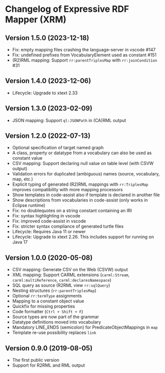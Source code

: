 # Changelog of Expressive RDF Mapper (XRM)


## Version 1.5.0 (2023-12-18)

* Fix: empty mapping files crashing the language-server in vscode #147
* Fix: undefined prefixes from VocabularyElement used as constant #151
* (R2)RML mapping: Support `rr:parentTriplesMap` with `rr:joinCondition` #31

## Version 1.4.0 (2023-12-06)

* Lifecycle: Upgrade to xtext 2.33


## Version 1.3.0 (2023-02-09)

* JSON mapping: Support `ql:JSONPath` in (CA)RML output


## Version 1.2.0 (2022-07-13)

* Optional specification of target named graph
* A class, property or datatype from a vocabulary can also be used as constant value
* CSV mapping: Support declaring null value on table level (with CSVW output)
* Validation errors for duplicated (ambiguous) names (source, vocabulary, map, etc.)
* Explicit typing of generated (R2)RML mappings with `rr:TriplesMap` improves compatibility with more mapping processors
* Show templates in code-assist also if template is declared in another file
* Show descriptions from vocabularies in code-assist (only works in Eclipse runtime)
* Fix: no doublequotes on a string constant containing an IRI
* Fix: syntax highlighting in vscode
* Fix: improved code-assist in vscode
* Fix: stricter syntax compliance of generated turtle files
* Lifecycle: Requires Java 11 or newer
* Lifecycle: Upgrade to xtext 2.26. This includes support for running on Java 17


## Version 1.0.0 (2020-05-08)

* CSV mapping: Generate CSV on the Web (CSVW) output
* XML mapping: Support CARML extensions (`carml:Stream`, `carml:multiReference`, `carml:declaresNamespace`)
* SQL query as source (R2RML view `rr:sqlQuery`)
* Nesting structures (`rr:parentTriplesMap`)
* Optional `rr:termType` assignments
* Mapping to a constant object value
* Quickfix for missing properties
* Code formatter (`Ctrl + Shift + F`)
* Source types are now part of the grammar
* Datatype definitions moved into vocabulary
* Mandatory LINE_ENDS (semicolon) for PredicateObjectMappings in `map`
* Template re-use possibility replaces `link`


## Version 0.9.0 (2019-08-05)

* The first public version
* Support for R2RML and RML output
